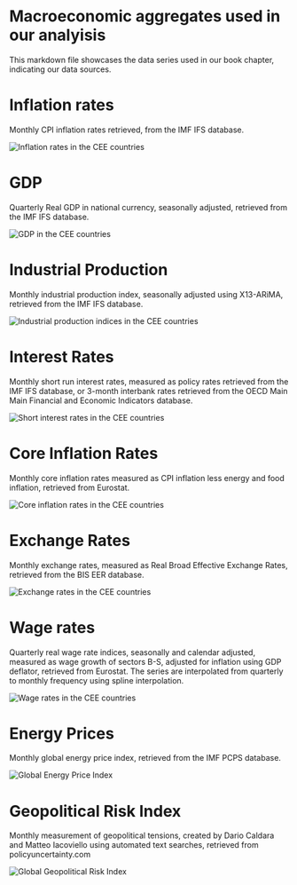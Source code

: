 Macroeconomic aggregates used in our analyisis
================

This markdown file showcases the data series used in our book chapter,
indicating our data sources.

# Inflation rates

Monthly CPI inflation rates retrieved, from the IMF IFS database.

![Inflation rates in the CEE
countries](README_files/figure-gfm/unnamed-chunk-1-1.png)

# GDP

Quarterly Real GDP in national currency, seasonally adjusted, retrieved
from the IMF IFS database.

![GDP in the CEE
countries](README_files/figure-gfm/unnamed-chunk-2-1.png)

# Industrial Production

Monthly industrial production index, seasonally adjusted using
X13-ARiMA, retrieved from the IMF IFS database.

![Industrial production indices in the CEE
countries](README_files/figure-gfm/unnamed-chunk-3-1.png)

# Interest Rates

Monthly short run interest rates, measured as policy rates retrieved
from the IMF IFS database, or 3-month interbank rates retrieved from the
OECD Main Main Financial and Economic Indicators database.

![Short interest rates in the CEE
countries](README_files/figure-gfm/unnamed-chunk-4-1.png)

# Core Inflation Rates

Monthly core inflation rates measured as CPI inflation less energy and
food inflation, retrieved from Eurostat.

![Core inflation rates in the CEE
countries](README_files/figure-gfm/unnamed-chunk-5-1.png)

# Exchange Rates

Monthly exchange rates, measured as Real Broad Effective Exchange Rates,
retrieved from the BIS EER database.

![Exchange rates in the CEE
countries](README_files/figure-gfm/unnamed-chunk-6-1.png)

# Wage rates

Quarterly real wage rate indices, seasonally and calendar adjusted,
measured as wage growth of sectors B-S, adjusted for inflation using GDP
deflator, retrieved from Eurostat. The series are interpolated from
quarterly to monthly frequency using spline interpolation.

![Wage rates in the CEE
countries](README_files/figure-gfm/unnamed-chunk-7-1.png)

# Energy Prices

Monthly global energy price index, retrieved from the IMF PCPS database.

![Global Energy Price
Index](README_files/figure-gfm/unnamed-chunk-8-1.png)

# Geopolitical Risk Index

Monthly measurement of geopolitical tensions, created by Dario Caldara
and Matteo Iacoviello using automated text searches, retrieved from
policyuncertainty.com

![Global Geopolitical Risk
Index](README_files/figure-gfm/unnamed-chunk-9-1.png)
